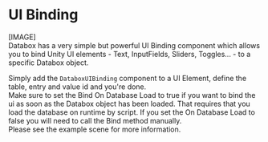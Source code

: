 # UI Binding
[IMAGE]  
Databox has a very simple but powerful UI Binding component which allows you to bind Unity UI elements - Text, InputFields, Sliders, Toggles... - to a specific Databox object.
  
Simply add the `DataboxUIBinding` component to a UI Element, define the table, entry and value id and you're done.  
Make sure to set the Bind On Database Load to true if you want to bind the ui as soon as the Databox object has been loaded. That requires that you load the database on runtime by script. If you set the On Database Load to false you will need to call the Bind method manually.  
Please see the example scene for more information.
